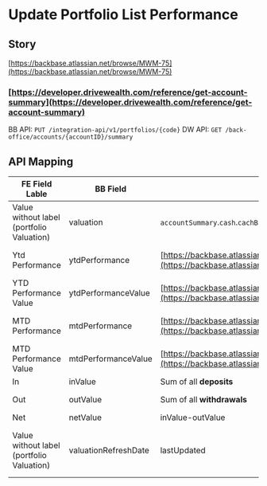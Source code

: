 # Update Portfolio List Performance

## Story

[https://backbase.atlassian.net/browse/MWM-75](https://backbase.atlassian.net/browse/MWM-75) 

###  [https://developer.drivewealth.com/reference/get-account-summary](https://developer.drivewealth.com/reference/get-account-summary)

BB API: `PUT /integration-api/v1/portfolios/{code}`
DW API: `GET /back-office/accounts/{accountID}/summary`

## **API Mapping**

| **FE Field Lable**                        | **BB Field**         | **DW Field**                                                                                                                           | Description                                                                                               |
| ----------------------------------------- | -------------------- | -------------------------------------------------------------------------------------------------------------------------------------- | --------------------------------------------------------------------------------------------------------- |
| Value without label (portfolio Valuation) | valuation            | `accountSummary`.`cash`.`cachBalance` + `accountSummary`.`equity`.`equityValue`                                                        | Monetary amount of portfolio valuation.                                                                   |
| Ytd Performance                           | ytdPerformance       | [https://backbase.atlassian.net/wiki/spaces/PROMO/pages/4249290148](https://backbase.atlassian.net/wiki/spaces/PROMO/pages/4249290148) | Refer to: PORTFOLIO OVERVIEW                                                                              |
| YTD Performance Value                     | ytdPerformanceValue  | [https://backbase.atlassian.net/wiki/spaces/PROMO/pages/4249290148](https://backbase.atlassian.net/wiki/spaces/PROMO/pages/4249290148) | Refer to: PORTFOLIO OVERVIEW                                                                              |
| MTD Performance                           | mtdPerformance       | [https://backbase.atlassian.net/wiki/spaces/PROMO/pages/4249290148](https://backbase.atlassian.net/wiki/spaces/PROMO/pages/4249290148) | Refer to: PORTFOLIO OVERVIEW                                                                              |
| MTD Performance Value                     | mtdPerformanceValue  | [https://backbase.atlassian.net/wiki/spaces/PROMO/pages/4249290148](https://backbase.atlassian.net/wiki/spaces/PROMO/pages/4249290148) | Refer to: PORTFOLIO OVERVIEW                                                                              |
| In                                        | inValue              | Sum of all **deposits**                                                                                                                | [Deposits API](https://developer.drivewealth.com/reference/get_accounts-accountid-funding-deposits)       |
| Out                                       | outValue             | Sum of all **withdrawals**                                                                                                             | [Withdrawals API](https://developer.drivewealth.com/reference/get_accounts-accountid-funding-redemptions) |
| Net                                       | netValue             | inValue-outValue                                                                                                                       |                                                                                                           |
| Value without label (portfolio Valuation) | valuationRefreshDate | lastUpdated                                                                                                                            | DateTimeDate of last refresh of valuation numbers for portfolio.                                          |
